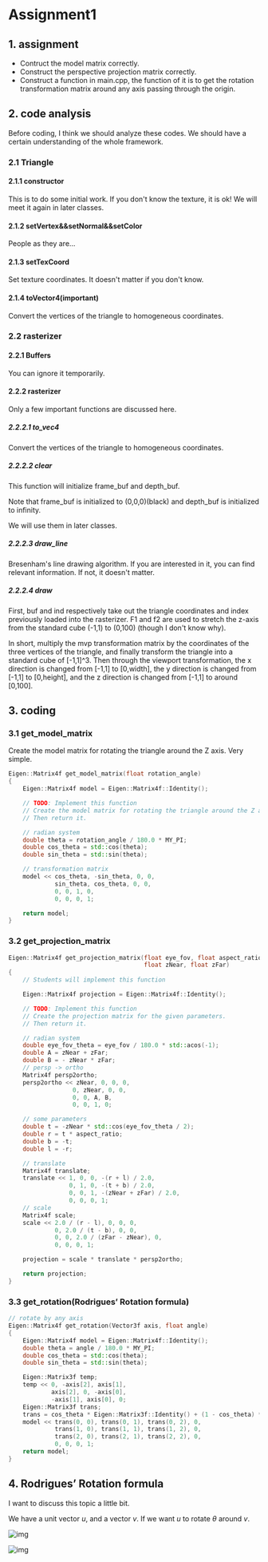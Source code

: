 # Assignment1

## 1. assignment

- Contruct the model matrix correctly.
- Construct the perspective projection matrix correctly.
- Construct a function in main.cpp, the function of it is to get the rotation transformation matrix around any axis passing through the origin. 

## 2. code analysis

Before coding, I think we should analyze these codes. We should have a certain understanding of the whole framework.

### 2.1 Triangle

#### 2.1.1 constructor

This is to do some initial work. If you don't know the texture, it is ok! We will meet it again in later classes.

#### 2.1.2 setVertex&&setNormal&&setColor

People as they are...

#### 2.1.3 setTexCoord

Set texture coordinates. It doesn't matter if you don't know.

#### 2.1.4 toVector4(important)

Convert the vertices of the triangle to homogeneous coordinates.

### 2.2 rasterizer

#### 2.2.1 Buffers

You can ignore it temporarily.

#### 2.2.2 rasterizer

Only a few important functions are discussed here.

##### 2.2.2.1 to_vec4

Convert the vertices of the triangle to homogeneous coordinates.

##### 2.2.2.2 clear

This function will initialize frame_buf and depth_buf.

Note that frame_buf is initialized to (0,0,0)(black) and depth_buf is initialized to infinity.

We will use them in later classes.

##### 2.2.2.3 draw_line

Bresenham's line drawing algorithm. If you are interested in it, you can find relevant information. If not, it doesn't matter.

##### 2.2.2.4 draw

First, buf and ind respectively take out the triangle coordinates and index previously loaded into the rasterizer. F1 and f2 are used to stretch the z-axis from the standard cube (-1,1) to (0,100) (though I don't know why).

 In short, multiply the mvp transformation matrix by the coordinates of the three vertices of the triangle, and finally transform the triangle into a standard cube of [-1,1]^3. Then through the viewport transformation, the x direction is changed from [-1,1] to [0,width], the y direction is changed from [-1,1] to [0,height], and the z direction is changed from [-1,1] to around [0,100]. 

## 3. coding

### 3.1 get_model_matrix

Create the model matrix for rotating the triangle around the Z axis. Very simple.

```cpp
Eigen::Matrix4f get_model_matrix(float rotation_angle)
{
    Eigen::Matrix4f model = Eigen::Matrix4f::Identity();

    // TODO: Implement this function
    // Create the model matrix for rotating the triangle around the Z axis.
    // Then return it.

    // radian system
    double theta = rotation_angle / 180.0 * MY_PI;
    double cos_theta = std::cos(theta);
    double sin_theta = std::sin(theta);

    // transformation matrix
    model << cos_theta, -sin_theta, 0, 0,
             sin_theta, cos_theta, 0, 0,
             0, 0, 1, 0,
             0, 0, 0, 1;

    return model;
}
```

### 3.2 get_projection_matrix

```cpp
Eigen::Matrix4f get_projection_matrix(float eye_fov, float aspect_ratio,
                                      float zNear, float zFar)
{
    // Students will implement this function

    Eigen::Matrix4f projection = Eigen::Matrix4f::Identity();

    // TODO: Implement this function
    // Create the projection matrix for the given parameters.
    // Then return it.

    // radian system
    double eye_fov_theta = eye_fov / 180.0 * std::acos(-1);
    double A = zNear + zFar;
    double B = - zNear * zFar;
    // persp -> ortho
    Matrix4f persp2ortho;
    persp2ortho << zNear, 0, 0, 0,
                  0, zNear, 0, 0,
                  0, 0, A, B,
                  0, 0, 1, 0;

    // some parameters
    double t = -zNear * std::cos(eye_fov_theta / 2);
    double r = t * aspect_ratio;
    double b = -t;
    double l = -r;

    // translate
    Matrix4f translate;
    translate << 1, 0, 0, -(r + l) / 2.0,
                 0, 1, 0, -(t + b) / 2.0,
                 0, 0, 1, -(zNear + zFar) / 2.0,
                 0, 0, 0, 1;
    // scale
    Matrix4f scale;
    scale << 2.0 / (r - l), 0, 0, 0,
             0, 2.0 / (t - b), 0, 0,
             0, 0, 2.0 / (zFar - zNear), 0,
             0, 0, 0, 1;

    projection = scale * translate * persp2ortho;

    return projection;
}
```

### 3.3 get_rotation(Rodrigues’ Rotation formula)

```cpp
// rotate by any axis
Eigen::Matrix4f get_rotation(Vector3f axis, float angle)
{
    Eigen::Matrix4f model = Eigen::Matrix4f::Identity();
    double theta = angle / 180.0 * MY_PI;
    double cos_theta = std::cos(theta);
    double sin_theta = std::sin(theta);

    Eigen::Matrix3f temp;
    temp << 0, -axis[2], axis[1],
            axis[2], 0, -axis[0],
            -axis[1], axis[0], 0;
    Eigen::Matrix3f trans;
    trans = cos_theta * Eigen::Matrix3f::Identity() + (1 - cos_theta) * axis * axis.adjoint() + sin_theta * temp;
    model << trans(0, 0), trans(0, 1), trans(0, 2), 0,
             trans(1, 0), trans(1, 1), trans(1, 2), 0,
             trans(2, 0), trans(2, 1), trans(2, 2), 0,
             0, 0, 0, 1;
    return model;
}
```



## 4. Rodrigues’ Rotation formula

I want to discuss this topic a little bit.

We have a unit vector $u$, and a vector $v$. If we want $u$ to rotate $\theta$ around $v$. 

![img](./as1.assets/84D0120BF811F4CB2DF4954DAF0F0221.png)

![img](./as1.assets/5B1AF7D74C96F6E1227DD2052489A8D8.png)



